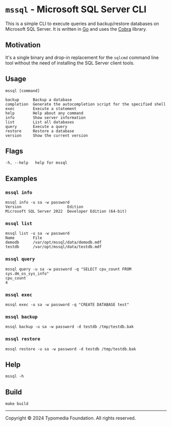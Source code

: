 # `mssql` - Microsoft SQL Server CLI

This is a simple CLI to execute queries and backup/restore databases on Microsoft SQL Server. It is written in [Go](https://go.dev/) 
and uses the [Cobra](https://cobra.dev/) library. 

## Motivation

It's a single binary and drop-in replacement for the `sqlcmd` command line tool without the need of installing the SQL Server client tools.

## Usage

    mssql [command]

    backup      Backup a database
    completion  Generate the autocompletion script for the specified shell
    exec        Execute a statement
    help        Help about any command
    info        Show server information
    list        List all databases
    query       Execute a query
    restore     Restore a database
    version     Show the current version

## Flags

    -h, --help   help for mssql

## Examples

### `mssql info`
```
mssql info -u sa -w password
Version                    Edition                     
Microsoft SQL Server 2022  Developer Edition (64-bit)
```

### `mssql list`
```
mssql list -u sa -w password
Name        File                                
demodb      /var/opt/mssql/data/demodb.mdf  
testdb      /var/opt/mssql/data/testdb.mdf
```

### `mssql query`
```
mssql query -u sa -w password -q "SELECT cpu_count FROM sys.dm_os_sys_info"
cpu_count  
4     
```

### `mssql exec`
```
mssql exec -u sa -w password -q "CREATE DATABASE test"
```

### `mssql backup`
```
mssql backup -u sa -w password -d testdb /tmp/testdb.bak
```

### `mssql restore`
```
mssql restore -u sa -w password -d testdb /tmp/testdb.bak
```

## Help

    mssql -h

## Build
    
    make build

---
Copyright © 2024 Typomedia Foundation. All rights reserved.